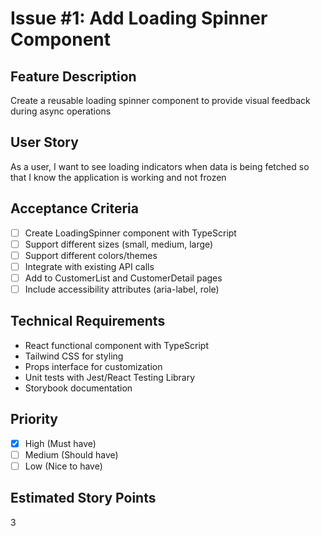 # Issue #1: Add Loading Spinner Component

## Feature Description
Create a reusable loading spinner component to provide visual feedback during async operations

## User Story
As a user, I want to see loading indicators when data is being fetched so that I know the application is working and not frozen

## Acceptance Criteria
- [ ] Create LoadingSpinner component with TypeScript
- [ ] Support different sizes (small, medium, large)
- [ ] Support different colors/themes
- [ ] Integrate with existing API calls
- [ ] Add to CustomerList and CustomerDetail pages
- [ ] Include accessibility attributes (aria-label, role)

## Technical Requirements
- React functional component with TypeScript
- Tailwind CSS for styling
- Props interface for customization
- Unit tests with Jest/React Testing Library
- Storybook documentation

## Priority
- [x] High (Must have)
- [ ] Medium (Should have)
- [ ] Low (Nice to have)

## Estimated Story Points
3
